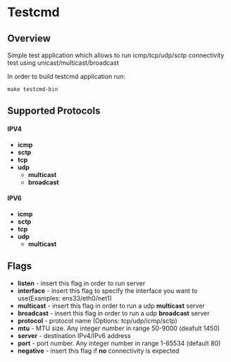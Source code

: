 # Testcmd

## Overview

Simple test application which allows to run icmp/tcp/udp/sctp connectivity test using unicast/multicast/broadcast

In order to build testcmd application run:

`make testcmd-bin`

## Supported Protocols

#### IPV4

* **icmp**
* **sctp**
* **tcp**
* **udp**
    * **multicast**
    * **broadcast**

#### IPV6

* **icmp**
* **sctp**
* **tcp**
* **udp**
    * **multicast**

## Flags

* **listen** - insert this flag in order to run server
* **interface** - insert this flag to specify the interface you want to use(Examples: ens33/eth0/net1)
* **multicast** - insert this flag in order to run a udp **multicast** server
* **broadcast** - insert this flag in order to run a udp **broadcast** server
* **protocol** -  protocol name (Options: tcp/udp/icmp/sctp)
* **mtu** - MTU size. Any integer number in range 50-9000 (deafult 1450)
* **server** - destination IPv4/IPv6 address
* **port** - port number. Any integer number in range 1-65534 (default 80)
* **negative** - insert this flag if **no** connectivity is expected

